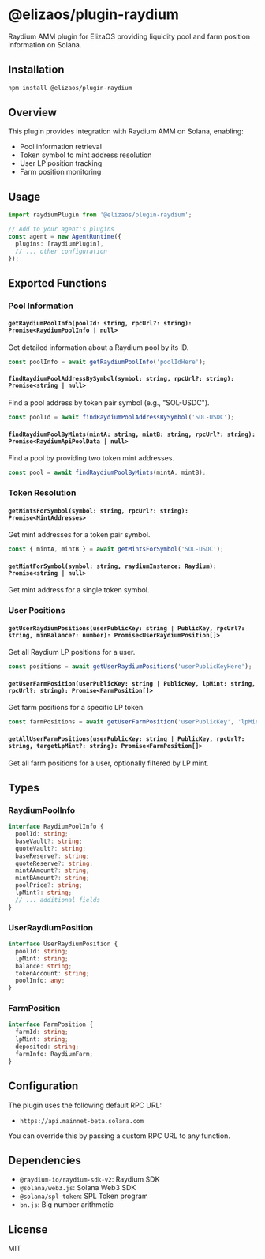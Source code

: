 # @elizaos/plugin-raydium

Raydium AMM plugin for ElizaOS providing liquidity pool and farm position information on Solana.

## Installation

```bash
npm install @elizaos/plugin-raydium
```

## Overview

This plugin provides integration with Raydium AMM on Solana, enabling:
- Pool information retrieval
- Token symbol to mint address resolution
- User LP position tracking
- Farm position monitoring

## Usage

```typescript
import raydiumPlugin from '@elizaos/plugin-raydium';

// Add to your agent's plugins
const agent = new AgentRuntime({
  plugins: [raydiumPlugin],
  // ... other configuration
});
```

## Exported Functions

### Pool Information

#### `getRaydiumPoolInfo(poolId: string, rpcUrl?: string): Promise<RaydiumPoolInfo | null>`
Get detailed information about a Raydium pool by its ID.

```typescript
const poolInfo = await getRaydiumPoolInfo('poolIdHere');
```

#### `findRaydiumPoolAddressBySymbol(symbol: string, rpcUrl?: string): Promise<string | null>`
Find a pool address by token pair symbol (e.g., "SOL-USDC").

```typescript
const poolId = await findRaydiumPoolAddressBySymbol('SOL-USDC');
```

#### `findRaydiumPoolByMints(mintA: string, mintB: string, rpcUrl?: string): Promise<RaydiumApiPoolData | null>`
Find a pool by providing two token mint addresses.

```typescript
const pool = await findRaydiumPoolByMints(mintA, mintB);
```

### Token Resolution

#### `getMintsForSymbol(symbol: string, rpcUrl?: string): Promise<MintAddresses>`
Get mint addresses for a token pair symbol.

```typescript
const { mintA, mintB } = await getMintsForSymbol('SOL-USDC');
```

#### `getMintForSymbol(symbol: string, raydiumInstance: Raydium): Promise<string | null>`
Get mint address for a single token symbol.

### User Positions

#### `getUserRaydiumPositions(userPublicKey: string | PublicKey, rpcUrl?: string, minBalance?: number): Promise<UserRaydiumPosition[]>`
Get all Raydium LP positions for a user.

```typescript
const positions = await getUserRaydiumPositions('userPublicKeyHere');
```

#### `getUserFarmPosition(userPublicKey: string | PublicKey, lpMint: string, rpcUrl?: string): Promise<FarmPosition[]>`
Get farm positions for a specific LP token.

```typescript
const farmPositions = await getUserFarmPosition('userPublicKey', 'lpMintAddress');
```

#### `getAllUserFarmPositions(userPublicKey: string | PublicKey, rpcUrl?: string, targetLpMint?: string): Promise<FarmPosition[]>`
Get all farm positions for a user, optionally filtered by LP mint.

## Types

### RaydiumPoolInfo
```typescript
interface RaydiumPoolInfo {
  poolId: string;
  baseVault?: string;
  quoteVault?: string;
  baseReserve?: string;
  quoteReserve?: string;
  mintAAmount?: string;
  mintBAmount?: string;
  poolPrice?: string;
  lpMint?: string;
  // ... additional fields
}
```

### UserRaydiumPosition
```typescript
interface UserRaydiumPosition {
  poolId: string;
  lpMint: string;
  balance: string;
  tokenAccount: string;
  poolInfo: any;
}
```

### FarmPosition
```typescript
interface FarmPosition {
  farmId: string;
  lpMint: string;
  deposited: string;
  farmInfo: RaydiumFarm;
}
```

## Configuration

The plugin uses the following default RPC URL:
- `https://api.mainnet-beta.solana.com`

You can override this by passing a custom RPC URL to any function.

## Dependencies

- `@raydium-io/raydium-sdk-v2`: Raydium SDK
- `@solana/web3.js`: Solana Web3 SDK
- `@solana/spl-token`: SPL Token program
- `bn.js`: Big number arithmetic

## License

MIT